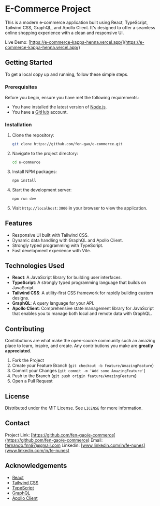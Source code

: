 # E-Commerce Project

This is a modern e-commerce application built using React, TypeScript, Tailwind CSS, GraphQL, and Apollo Client. It's designed to offer a seamless online shopping experience with a clean and responsive UI.

Live Demo: [https://e-commerce-kappa-henna.vercel.app/](https://e-commerce-kappa-henna.vercel.app/)

## Getting Started

To get a local copy up and running, follow these simple steps.

### Prerequisites

Before you begin, ensure you have met the following requirements:

- You have installed the latest version of [Node.js](https://nodejs.org/).
- You have a [GitHub](https://github.com) account.

### Installation

1. Clone the repository:
   ```sh
   git clone https://github.com/fen-gao/e-commerce.git
   ```
2. Navigate to the project directory:
   ```sh
   cd e-commerce
   ```
3. Install NPM packages:
   ```sh
   npm install
   ```
4. Start the development server:
   ```sh
   npm run dev
   ```
5. Visit `http://localhost:3000` in your browser to view the application.

## Features

- Responsive UI built with Tailwind CSS.
- Dynamic data handling with GraphQL and Apollo Client.
- Strongly typed programming with TypeScript.
- Fast development experience with Vite.

## Technologies Used

- **React**: A JavaScript library for building user interfaces.
- **TypeScript**: A strongly typed programming language that builds on JavaScript.
- **Tailwind CSS**: A utility-first CSS framework for rapidly building custom designs.
- **GraphQL**: A query language for your API.
- **Apollo Client**: Comprehensive state management library for JavaScript that enables you to manage both local and remote data with GraphQL.

## Contributing

Contributions are what make the open-source community such an amazing place to learn, inspire, and create. Any contributions you make are **greatly appreciated**.

1. Fork the Project
2. Create your Feature Branch (`git checkout -b feature/AmazingFeature`)
3. Commit your Changes (`git commit -m 'Add some AmazingFeature'`)
4. Push to the Branch (`git push origin feature/AmazingFeature`)
5. Open a Pull Request

## License

Distributed under the MIT License. See `LICENSE` for more information.

## Contact

Project Link: [https://github.com/fen-gao/e-commerce](https://github.com/fen-gao/e-commerce)
Email: [fernando.fnn97@gmail.com](fernando.fnn97@gmail.com)
Linkedin: [www.linkedin.com/in/fe-nunes](www.linkedin.com/in/fe-nunes)

## Acknowledgements

- [React](https://reactjs.org/)
- [Tailwind CSS](https://tailwindcss.com/)
- [TypeScript](https://www.typescriptlang.org/)
- [GraphQL](https://graphql.org/)
- [Apollo Client](https://www.apollographql.com/docs/react/)
